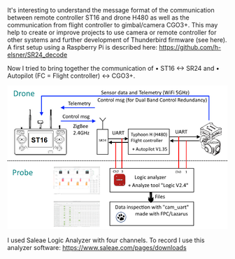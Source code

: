 It's interesting to understand the message format of the communication between remote controller ST16 and drone H480 as well as the communication from flight controller to gimbal/camera CGO3+. This may help to create or improve projects to use camera or remote controller for other systems and further development of Thunderbird firmware (see here).
A first setup using a Raspberry Pi is described here: https://github.com/h-elsner/SR24_decode

Now I tried to bring together the communication of 
    • ST16 <-> SR24 and 
    • Autopilot (FC = Flight controller) <-> CGO3+.

![Overview](overview.png)

I used Saleae Logic Analyzer with four channels. To record I use this analyzer software: https://www.saleae.com/pages/downloads
